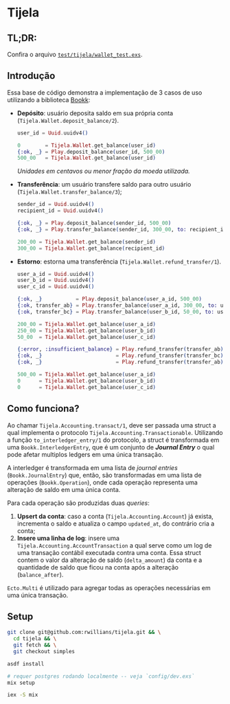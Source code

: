 # Tijela

## TL;DR:

Confira o arquivo [`test/tijela/wallet_test.exs`](https://github.com/rwillians/tijela/blob/simples/test/tijela/wallet_test.exs).


## Introdução

Essa base de código demonstra a implementação de 3 casos de uso utilizando a
biblioteca [Bookk](https://github.com/rwillians/bookk):
-   **Depósito**: usuário deposita saldo em sua própria conta (`Tijela.Wallet.deposit_balance/2`).

    ```elixir
    user_id = Uuid.uuidv4()

    0        = Tijela.Wallet.get_balance(user_id)
    {:ok, _} = Play.deposit_balance(user_id, 500_00)
    500_00   = Tijela.Wallet.get_balance(user_id)
    ```

    _Unidades em centavos ou menor fração da moeda utilizada._

-   **Transferência**: um usuário transfere saldo para outro usuário (`Tijela.Wallet.transfer_balance/3`);

    ```elixir
    sender_id = Uuid.uuidv4()
    recipient_id = Uuid.uuidv4()

    {:ok, _} = Play.deposit_balance(sender_id, 500_00)
    {:ok, _} = Play.transfer_balance(sender_id, 300_00, to: recipient_id)

    200_00 = Tijela.Wallet.get_balance(sender_id)
    300_00 = Tijela.Wallet.get_balance(recipient_id)
    ```

-   **Estorno**: estorna uma transferência (`Tijela.Wallet.refund_transfer/1`).

    ```elixir
    user_a_id = Uuid.uuidv4()
    user_b_id = Uuid.uuidv4()
    user_c_id = Uuid.uuidv4()

    {:ok, _}           = Play.deposit_balance(user_a_id, 500_00)
    {:ok, transfer_ab} = Play.transfer_balance(user_a_id, 300_00, to: user_b_id)
    {:ok, transfer_bc} = Play.transfer_balance(user_b_id, 50_00, to: user_c_id)

    200_00 = Tijela.Wallet.get_balance(user_a_id)
    250_00 = Tijela.Wallet.get_balance(user_b_id)
    50_00  = Tijela.Wallet.get_balance(user_c_id)

    {:error, :insufficient_balance} = Play.refund_transfer(transfer_ab)
    {:ok, _}                        = Play.refund_transfer(transfer_bc)
    {:ok, _}                        = Play.refund_transfer(transfer_ab)

    500_00 = Tijela.Wallet.get_balance(user_a_id)
    0      = Tijela.Wallet.get_balance(user_b_id)
    0      = Tijela.Wallet.get_balance(user_c_id)
    ```


## Como funciona?

Ao chamar `Tijela.Accounting.transact/1`, deve ser passada uma struct a qual implementa o protocolo `Tijela.Accounting.Transactionable`. Utilizando a função `to_interledger_entry/1` do protocolo, a struct é transformada em uma `Bookk.InterledgerEntry`, que é um conjunto de _**Journal Entry**_ o qual pode afetar multiplos ledgers em uma única transação.

A interledger é transformada em uma lista de _journal entries_ (`Bookk.JournalEntry`) que, então, são transformadas em uma lista de operações (`Bookk.Operation`), onde cada operação representa uma alteração de saldo em uma única conta.

Para cada operação são produzidas duas _queries_:
1.  **Upsert da conta**: caso a conta (`Tijela.Accounting.Account`) já exista, incrementa o saldo e atualiza o campo `updated_at`, do contrário cria a conta;
2.  **Insere uma linha de log**: insere uma `Tijela.Accounting.AccountTransaction` a qual serve como um log de uma transação contábil executada contra uma conta. Essa struct contem o valor da alteração de saldo (`delta_amount`) da conta e a quantidade de saldo que ficou na conta após a alteração (`balance_after`).

`Ecto.Multi` é utilizado para agregar todas as operações necessárias em uma única transação.


## Setup

```sh
git clone git@github.com:rwillians/tijela.git && \
  cd tijela && \
  git fetch && \
  git checkout simples
```

```sh
asdf install
```

```sh
# requer postgres rodando localmente -- veja `config/dev.exs`
mix setup
```

```sh
iex -S mix
```
